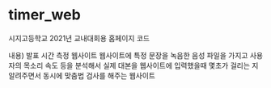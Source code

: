 # timer_web
시지고등학교 2021년 교내대회용 홈페이지 코드

내용)
발표 시간 측정 웹사이트
웹사이트에 특정 문장을 녹음한 음성 파일을 가지고 사용자의 목소리 속도 등을 분석해서 
실제 대본을 웹사이트에 입력했을때 몇초가 걸리는 지 알려주면서 동시에 맞춤법 검사를 해주는 웹사이트
